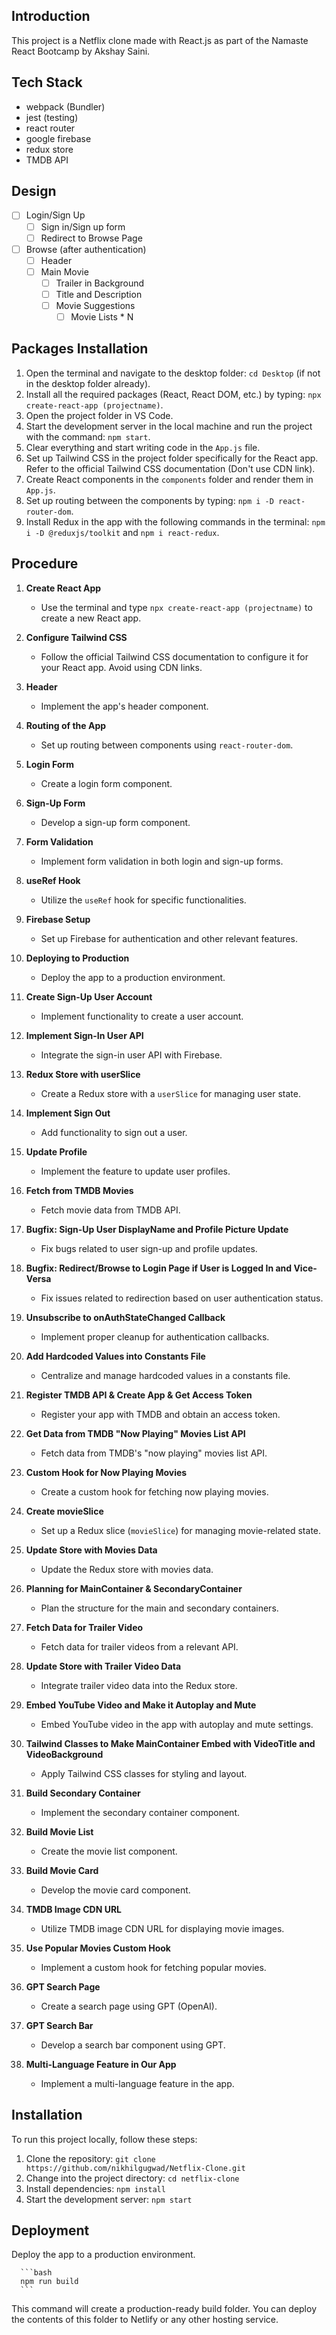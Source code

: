 ## Introduction

This project is a Netflix clone made with React.js as part of the Namaste React Bootcamp by Akshay Saini.

## Tech Stack

- webpack (Bundler)
- jest (testing)
- react router
- google firebase
- redux store
- TMDB API

## Design

- [ ] Login/Sign Up
	- [ ] Sign in/Sign up form
	- [ ] Redirect to Browse Page
- [ ] Browse (after authentication)
	- [ ] Header
	- [ ] Main Movie
		- [ ] Trailer in Background
		- [ ] Title and Description
		- [ ] Movie Suggestions
			- [ ] Movie Lists * N

## Packages Installation

1. Open the terminal and navigate to the desktop folder: `cd Desktop` (if not in the desktop folder already).
2. Install all the required packages (React, React DOM, etc.) by typing: `npx create-react-app (projectname)`.
3. Open the project folder in VS Code.
4. Start the development server in the local machine and run the project with the command: `npm start`.
5. Clear everything and start writing code in the `App.js` file.
6. Set up Tailwind CSS in the project folder specifically for the React app. Refer to the official Tailwind CSS documentation (Don't use CDN link).
7. Create React components in the `components` folder and render them in `App.js`.
8. Set up routing between the components by typing: `npm i -D react-router-dom`.
9. Install Redux in the app with the following commands in the terminal: `npm i -D @reduxjs/toolkit` and `npm i react-redux`.

## Procedure

1. **Create React App**
   - Use the terminal and type `npx create-react-app (projectname)` to create a new React app.

2. **Configure Tailwind CSS**
   - Follow the official Tailwind CSS documentation to configure it for your React app. Avoid using CDN links.

3. **Header**
   - Implement the app's header component.

4. **Routing of the App**
   - Set up routing between components using `react-router-dom`.

5. **Login Form**
   - Create a login form component.

6. **Sign-Up Form**
   - Develop a sign-up form component.

7. **Form Validation**
   - Implement form validation in both login and sign-up forms.

8. **useRef Hook**
   - Utilize the `useRef` hook for specific functionalities.

9. **Firebase Setup**
   - Set up Firebase for authentication and other relevant features.

10. **Deploying to Production**
    - Deploy the app to a production environment.

11. **Create Sign-Up User Account**
    - Implement functionality to create a user account.

12. **Implement Sign-In User API**
    - Integrate the sign-in user API with Firebase.

13. **Redux Store with userSlice**
    - Create a Redux store with a `userSlice` for managing user state.

14. **Implement Sign Out**
    - Add functionality to sign out a user.

15. **Update Profile**
    - Implement the feature to update user profiles.

16. **Fetch from TMDB Movies**
    - Fetch movie data from TMDB API.

17. **Bugfix: Sign-Up User DisplayName and Profile Picture Update**
    - Fix bugs related to user sign-up and profile updates.

18. **Bugfix: Redirect/Browse to Login Page if User is Logged In and Vice-Versa**
    - Fix issues related to redirection based on user authentication status.

19. **Unsubscribe to onAuthStateChanged Callback**
    - Implement proper cleanup for authentication callbacks.

20. **Add Hardcoded Values into Constants File**
    - Centralize and manage hardcoded values in a constants file.

21. **Register TMDB API & Create App & Get Access Token**
    - Register your app with TMDB and obtain an access token.

22. **Get Data from TMDB "Now Playing" Movies List API**
    - Fetch data from TMDB's "now playing" movies list API.

23. **Custom Hook for Now Playing Movies**
    - Create a custom hook for fetching now playing movies.

24. **Create movieSlice**
    - Set up a Redux slice (`movieSlice`) for managing movie-related state.

25. **Update Store with Movies Data**
    - Update the Redux store with movies data.

26. **Planning for MainContainer & SecondaryContainer**
    - Plan the structure for the main and secondary containers.

27. **Fetch Data for Trailer Video**
    - Fetch data for trailer videos from a relevant API.

28. **Update Store with Trailer Video Data**
    - Integrate trailer video data into the Redux store.

29. **Embed YouTube Video and Make it Autoplay and Mute**
    - Embed YouTube video in the app with autoplay and mute settings.

30. **Tailwind Classes to Make MainContainer Embed with VideoTitle and VideoBackground**
    - Apply Tailwind CSS classes for styling and layout.

31. **Build Secondary Container**
    - Implement the secondary container component.

32. **Build Movie List**
    - Create the movie list component.

33. **Build Movie Card**
    - Develop the movie card component.

34. **TMDB Image CDN URL**
    - Utilize TMDB image CDN URL for displaying movie images.

35. **Use Popular Movies Custom Hook**
    - Implement a custom hook for fetching popular movies.

36. **GPT Search Page**
    - Create a search page using GPT (OpenAI).

37. **GPT Search Bar**
    - Develop a search bar component using GPT.

38. **Multi-Language Feature in Our App**
    - Implement a multi-language feature in the app.

## Installation

To run this project locally, follow these steps:

1. Clone the repository: `git clone https://github.com/nikhilgugwad/Netflix-Clone.git`
2. Change into the project directory: `cd netflix-clone`
3. Install dependencies: `npm install`
4. Start the development server: `npm start`

## Deployment

Deploy the app to a production environment.

      ```bash
      npm run build
      ```
This command will create a production-ready build folder. You can deploy the contents of this folder to Netlify or any other hosting service.


